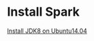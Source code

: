 # Install Spark
[Install JDK8 on Ubuntu14.04](01_Install_Spark/01_on_Ubuntu14.04/01_install_JDK8_on_Ubuntu14.04.md)

